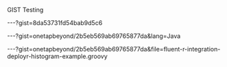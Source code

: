 GIST Testing

---?gist=8da53731fd54bab9d5c6

---?gist=onetapbeyond/2b5eb569ab69765877da&lang=Java

---?gist=onetapbeyond/2b5eb569ab69765877da&file=fluent-r-integration-deployr-histogram-example.groovy

